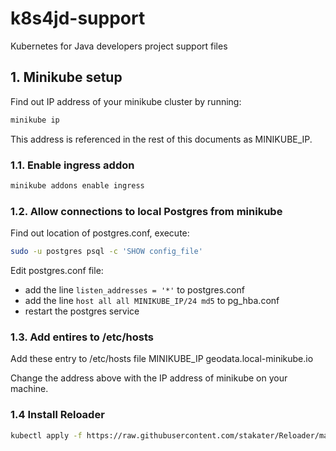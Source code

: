 # k8s4jd-support
Kubernetes for Java developers project support files


## 1. Minikube setup

Find out IP address of your minikube cluster by running:

```sh
minikube ip
```

This address is referenced in the rest of this documents as MINIKUBE_IP.

### 1.1. Enable ingress addon

```sh
minikube addons enable ingress
```

### 1.2. Allow connections to local Postgres from minikube 

Find out location of postgres.conf, execute:

```bash
sudo -u postgres psql -c 'SHOW config_file'
```
Edit postgres.conf file: 

* add the line `listen_addresses = '*'` to postgres.conf
* add the line `host all all MINIKUBE_IP/24 md5` to pg_hba.conf
* restart the postgres service

### 1.3. Add entires to /etc/hosts

Add these entry to /etc/hosts file
MINIKUBE_IP    geodata.local-minikube.io

Change the address above with the IP address of minikube on your machine.

### 1.4 Install Reloader

```sh
kubectl apply -f https://raw.githubusercontent.com/stakater/Reloader/master/deployments/kubernetes/reloader.yaml
```
